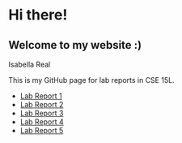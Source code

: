 # Hi there!
## Welcome to my website :)
Isabella Real

This is my GitHub page for lab reports in CSE 15L.

- [Lab Report 1](lab-report-1-week-2.md)
- [Lab Report 2](lab-report-2-week-4.md)
- [Lab Report 3](lab-report-3-week-6.md)
- [Lab Report 4](lab-report-4-week-8.md)
- [Lab Report 5](lab-report-5-week-10.md)
